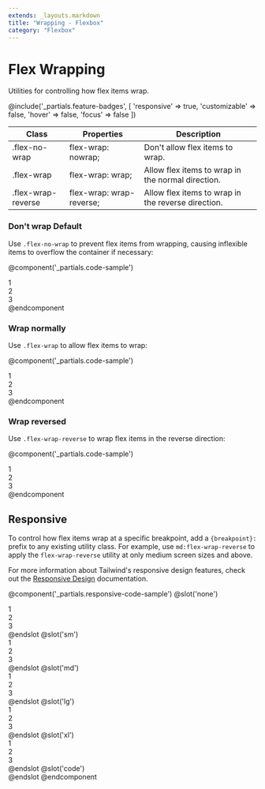 ```yaml
---
extends: _layouts.markdown
title: "Wrapping - Flexbox"
category: "Flexbox"
---
```


# Flex Wrapping

<div class="text-xl text-slate-light mb-4">
    Utilities for controlling how flex items wrap.
</div>

@include('_partials.feature-badges', [
    'responsive' => true,
    'customizable' => false,
    'hover' => false,
    'focus' => false
])

<div class="border-t border-grey-lighter">
    <table class="w-full text-left" style="border-collapse: collapse;">
      <colgroup>
        <col class="w-1/5">
        <col class="w-2/5">
        <col class="w-2/5">
      </colgroup>
        <thead>
          <tr>
              <th class="text-sm font-semibold text-grey-darker p-2 bg-grey-lightest">Class</th>
              <th class="text-sm font-semibold text-grey-darker p-2 bg-grey-lightest">Properties</th>
              <th class="text-sm font-semibold text-grey-darker p-2 bg-grey-lightest">Description</th>
          </tr>
        </thead>
        <tbody class="align-baseline">
            <tr>
                <td class="p-2 border-t border-smoke-light font-mono text-xs text-purple-dark">.flex-no-wrap</td>
                <td class="p-2 border-t border-smoke-light font-mono text-xs text-blue-dark">flex-wrap: nowrap;</td>
                <td class="p-2 border-t border-smoke-light text-sm text-grey-darker">Don't allow flex items to wrap.</td>
            </tr>
            <tr>
                <td class="p-2 border-t border-smoke-light font-mono text-xs text-purple-dark">.flex-wrap</td>
                <td class="p-2 border-t border-smoke-light font-mono text-xs text-blue-dark">flex-wrap: wrap;</td>
                <td class="p-2 border-t border-smoke-light text-sm text-grey-darker">Allow flex items to wrap in the normal direction.</td>
            </tr>
            <tr>
                <td class="p-2 border-t border-smoke-light font-mono text-xs text-purple-dark">.flex-wrap-reverse</td>
                <td class="p-2 border-t border-smoke-light font-mono text-xs text-blue-dark">flex-wrap: wrap-reverse;</td>
                <td class="p-2 border-t border-smoke-light text-sm text-grey-darker">Allow flex items to wrap in the reverse direction.</td>
            </tr>
        </tbody>
    </table>
</div>

### Don't wrap <span class="ml-2 font-semibold text-slate-light text-sm uppercase tracking-wide">Default</span>

Use `.flex-no-wrap` to prevent flex items from wrapping, causing inflexible items to overflow the container if necessary:

@component('_partials.code-sample')
<div class="flex flex-no-wrap bg-smoke-light">
    <div class="w-2/5 flex-none p-2">
        <div class="text-slate text-center bg-smoke p-2">1</div>
    </div>
    <div class="w-2/5 flex-none p-2">
        <div class="text-slate text-center bg-smoke p-2">2</div>
    </div>
    <div class="w-2/5 flex-none p-2">
        <div class="text-slate text-center bg-smoke p-2">3</div>
    </div>
</div>
@endcomponent

### Wrap normally

Use `.flex-wrap` to allow flex items to wrap:

@component('_partials.code-sample')
<div class="flex flex-wrap bg-smoke-light">
    <div class="w-2/5 p-2">
        <div class="text-slate text-center bg-smoke p-2">1</div>
    </div>
    <div class="w-2/5 p-2">
        <div class="text-slate text-center bg-smoke p-2">2</div>
    </div>
    <div class="w-2/5 p-2">
        <div class="text-slate text-center bg-smoke p-2">3</div>
    </div>
</div>
@endcomponent

### Wrap reversed

Use `.flex-wrap-reverse` to wrap flex items in the reverse direction:

@component('_partials.code-sample')
<div class="flex flex-wrap-reverse bg-smoke-light">
    <div class="w-2/5 p-2">
        <div class="text-slate text-center bg-smoke p-2">1</div>
    </div>
    <div class="w-2/5 p-2">
        <div class="text-slate text-center bg-smoke p-2">2</div>
    </div>
    <div class="w-2/5 p-2">
        <div class="text-slate text-center bg-smoke p-2">3</div>
    </div>
</div>
@endcomponent

## Responsive

To control how flex items wrap at a specific breakpoint, add a `{breakpoint}:` prefix to any existing utility class. For example, use `md:flex-wrap-reverse` to apply the `flex-wrap-reverse` utility at only medium screen sizes and above.

For more information about Tailwind's responsive design features, check out the [Responsive Design](#) documentation.

@component('_partials.responsive-code-sample')
@slot('none')
<div class="flex flex-no-wrap bg-smoke-light">
    <div class="w-2/5 flex-none p-2">
        <div class="text-slate text-center bg-smoke p-2">1</div>
    </div>
    <div class="w-2/5 flex-none p-2">
        <div class="text-slate text-center bg-smoke p-2">2</div>
    </div>
    <div class="w-2/5 flex-none p-2">
        <div class="text-slate text-center bg-smoke p-2">3</div>
    </div>
</div>
@endslot
@slot('sm')
<div class="flex flex-wrap bg-smoke-light">
    <div class="w-2/5 flex-none p-2">
        <div class="text-slate text-center bg-smoke p-2">1</div>
    </div>
    <div class="w-2/5 flex-none p-2">
        <div class="text-slate text-center bg-smoke p-2">2</div>
    </div>
    <div class="w-2/5 flex-none p-2">
        <div class="text-slate text-center bg-smoke p-2">3</div>
    </div>
</div>
@endslot
@slot('md')
<div class="flex flex-wrap-reverse bg-smoke-light">
    <div class="w-2/5 flex-none p-2">
        <div class="text-slate text-center bg-smoke p-2">1</div>
    </div>
    <div class="w-2/5 flex-none p-2">
        <div class="text-slate text-center bg-smoke p-2">2</div>
    </div>
    <div class="w-2/5 flex-none p-2">
        <div class="text-slate text-center bg-smoke p-2">3</div>
    </div>
</div>
@endslot
@slot('lg')
<div class="flex flex-no-wrap bg-smoke-light">
    <div class="w-2/5 flex-none p-2">
        <div class="text-slate text-center bg-smoke p-2">1</div>
    </div>
    <div class="w-2/5 flex-none p-2">
        <div class="text-slate text-center bg-smoke p-2">2</div>
    </div>
    <div class="w-2/5 flex-none p-2">
        <div class="text-slate text-center bg-smoke p-2">3</div>
    </div>
</div>
@endslot
@slot('xl')
<div class="flex flex-wrap bg-smoke-light">
    <div class="w-2/5 flex-none p-2">
        <div class="text-slate text-center bg-smoke p-2">1</div>
    </div>
    <div class="w-2/5 flex-none p-2">
        <div class="text-slate text-center bg-smoke p-2">2</div>
    </div>
    <div class="w-2/5 flex-none p-2">
        <div class="text-slate text-center bg-smoke p-2">3</div>
    </div>
</div>
@endslot
@slot('code')
<div class="none:flex-no-wrap sm:flex-wrap md:flex-wrap-reverse lg:flex-no-wrap xl:flex-wrap ...">
    <!-- ... -->
</div>
@endslot
@endcomponent
